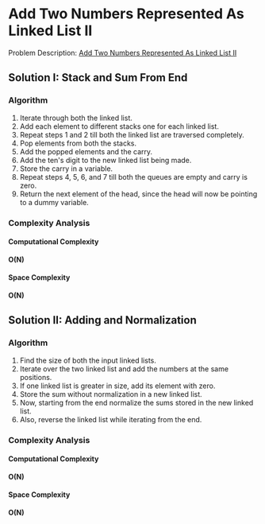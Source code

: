 # Add Two Numbers Represented As Linked List II

Problem
Description: [Add Two Numbers Represented As Linked List II](https://leetcode.com/problems/add-two-numbers-ii/)

## Solution I: Stack and Sum From End

### Algorithm

1. Iterate through both the linked list.
2. Add each element to different stacks one for each linked list.
3. Repeat steps 1 and 2 till both the linked list are traversed completely.
4. Pop elements from both the stacks.
5. Add the popped elements and the carry.
6. Add the ten's digit to the new linked list being made.
7. Store the carry in a variable.
8. Repeat steps 4, 5, 6, and 7 till both the queues are empty and carry is zero.
9. Return the next element of the head, since the head will now be pointing to a dummy variable.

### Complexity Analysis

#### Computational Complexity

**O(N)**

#### Space Complexity

**O(N)**

## Solution II: Adding and Normalization

### Algorithm
1. Find the size of both the input linked lists.
2. Iterate over the two linked list and add the numbers at the same positions.
3. If one linked list is greater in size, add its element with zero.
4. Store the sum without normalization in a new linked list.
5. Now, starting from the end normalize the sums stored in the new linked list.
6. Also, reverse the linked list while iterating from the end.

### Complexity Analysis

#### Computational Complexity

**O(N)**

#### Space Complexity

**O(N)**
